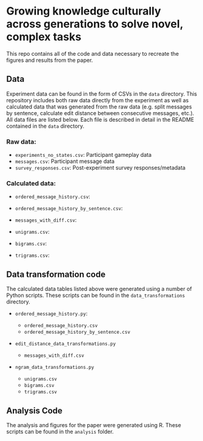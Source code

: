 # Growing knowledge culturally across generations to solve  novel, complex tasks

This repo contains all of the code and data necessary to recreate the figures and results from the paper.



## Data

Experiment data can be found in the form of CSVs in the `data` directory. This
repository includes both raw data directly from the experiment as well as
calculated data that was generated from the raw data (e.g. split messages by
sentence, calculate edit distance between consecutive messages, etc.). All
data files are listed below. Each file is described in detail in the README
contained in the `data` directory.

### Raw data:

- `experiments_no_states.csv`: Participant gameplay data
- `messages.csv`: Participant message data
- `survey_responses.csv`: Post-experiment survey responses/metadata

### Calculated data:
- `ordered_message_history.csv`:
- `ordered_message_history_by_sentence.csv`:


- `messages_with_diff.csv`:


- `unigrams.csv`:
- `bigrams.csv`:
- `trigrams.csv`:


## Data transformation code

The calculated data tables listed above were generated using a number of
Python scripts. These scripts can be found in the `data_transformations`
directory.

- `ordered_message_history.py`:
  - `ordered_message_history.csv`
  - `ordered_message_history_by_sentence.csv`

- `edit_distance_data_transformations.py`
  - `messages_with_diff.csv`

- `ngram_data_transformations.py`
  - `unigrams.csv`
  - `bigrams.csv`
  - `trigrams.csv`


## Analysis Code

The analysis and figures for the paper were generated using R. These scripts
can be found in the `analysis` folder.
